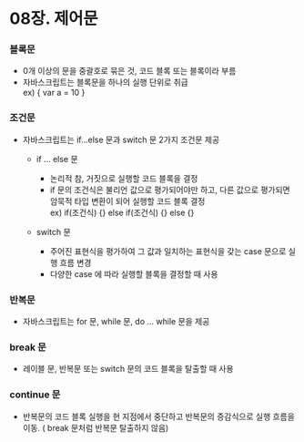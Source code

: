 # 08장. 제어문

### 블록문
- 0개 이상의 문을 중괄호로 묶은 것, 코드 블록 또는 블록이라 부름
- 자바스크립트는 블록문을 하나의 실행 단위로 취급<br/>
  ex)  { var a = 10 }

### 조건문
- 자바스크립트는 if...else 문과 switch 문 2가지 조건문 제공
  - if ... else 문
    - 논리적 참, 거짓으로 실행할 코드 블록을 결정
    - if 문의 조건식은 불리언 값으로 평가되어야만 하고, 다른 값으로 평가되면 암묵적 타입 변환이 되어 실행할 코드 블록 결정 <br/>
      ex) if(조건식) {} else if(조건식) {} else {}

  - switch 문
    - 주어진 표현식을 평가하여 그 값과 일치하는 표현식을 갖는 case 문으로 실행 흐름 변경 
    - 다양한 case 에 따라 실행할 블록을 결정할 때 사용   

### 반복문
- 자바스크립트는 for 문, while 문, do ... while 문을 제공

### break 문
- 레이블 문, 반복문 또는 switch 문의 코드 블록을 탈출할 때 사용

### continue 문
- 반복문의 코드 블록 실행을 현 지점에서 중단하고 반복문의 증감식으로 실행 흐름을 이동. ( break 문처럼 반복문 탈출하지 않음)
